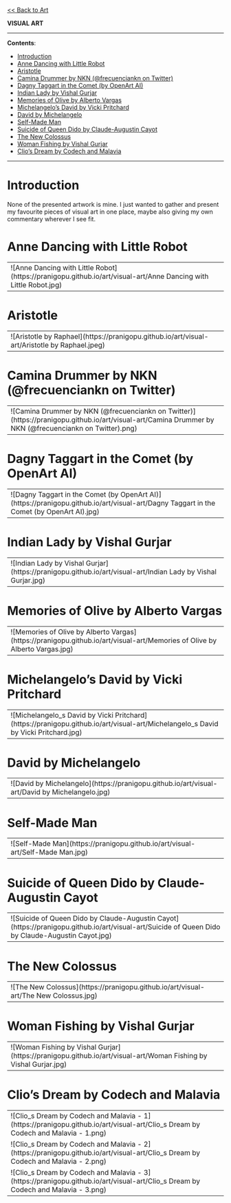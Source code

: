 [<< Back to Art](https://pranigopu.github.io/art)

**VISUAL ART**

---

**Contents**:

- [Introduction](#introduction)
- [Anne Dancing with Little Robot](#anne-dancing-with-little-robot)
- [Aristotle](#aristotle)
- [Camina Drummer by NKN (@frecuenciankn on Twitter)](#camina-drummer-by-nkn-frecuenciankn-on-twitter)
- [Dagny Taggart in the Comet (by OpenArt AI)](#dagny-taggart-in-the-comet-by-openart-ai)
- [Indian Lady by Vishal Gurjar](#indian-lady-by-vishal-gurjar)
- [Memories of Olive by Alberto Vargas](#memories-of-olive-by-alberto-vargas)
- [Michelangelo’s David by Vicki Pritchard](#michelangelos-david-by-vicki-pritchard)
- [David by Michelangelo](#david-by-michelangelo)
- [Self-Made Man](#self-made-man)
- [Suicide of Queen Dido by Claude-Augustin Cayot](#suicide-of-queen-dido-by-claude-augustin-cayot)
- [The New Colossus](#the-new-colossus)
- [Woman Fishing by Vishal Gurjar](#woman-fishing-by-vishal-gurjar)
- [Clio’s Dream by Codech and Malavia](#clios-dream-by-codech-and-malavia)

---

# Introduction
None of the presented artwork is mine. I just wanted to gather and present my favourite pieces of visual art in one place, maybe also giving my own commentary wherever I see fit.

# Anne Dancing with Little Robot
<table>
<tr>
<td>
![Anne Dancing with Little Robot](https://pranigopu.github.io/art/visual-art/Anne Dancing with Little Robot.jpg)
</td>
</tr>
</table>

# Aristotle
<table>
<tr>
<td>
![Aristotle by Raphael](https://pranigopu.github.io/art/visual-art/Aristotle by Raphael.jpeg)
</td>
</tr>
</table>

# Camina Drummer by NKN (@frecuenciankn on Twitter)
<table>
<tr>
<td>
![Camina Drummer by NKN (@frecuenciankn on Twitter)](https://pranigopu.github.io/art/visual-art/Camina Drummer by NKN (@frecuenciankn on Twitter).png)
</td>
</tr>
</table>

# Dagny Taggart in the Comet (by OpenArt AI)
<table>
<tr>
<td>
![Dagny Taggart in the Comet (by OpenArt AI)](https://pranigopu.github.io/art/visual-art/Dagny Taggart in the Comet (by OpenArt AI).jpg)
</td>
</tr>
</table>

# Indian Lady by Vishal Gurjar
<table>
<tr>
<td>
![Indian Lady by Vishal Gurjar](https://pranigopu.github.io/art/visual-art/Indian Lady by Vishal Gurjar.jpg)
</td>
</tr>
</table>

# Memories of Olive by Alberto Vargas
<table>
<tr>
<td>
![Memories of Olive by Alberto Vargas](https://pranigopu.github.io/art/visual-art/Memories of Olive by Alberto Vargas.jpg)
</td>
</tr>
</table>

# Michelangelo’s David by Vicki Pritchard
<table>
<tr>
<td>
![Michelangelo_s David by Vicki Pritchard](https://pranigopu.github.io/art/visual-art/Michelangelo_s David by Vicki Pritchard.jpg)
</td>
</tr>
</table>

# David by Michelangelo
<table>
<tr>
<td>
![David by Michelangelo](https://pranigopu.github.io/art/visual-art/David by Michelangelo.jpg)
</td>
</tr>
</table>

# Self-Made Man
<table>
<tr>
<td>
![Self-Made Man](https://pranigopu.github.io/art/visual-art/Self-Made Man.jpg)
</td>
</tr>
</table>

# Suicide of Queen Dido by Claude-Augustin Cayot
<table>
<tr>
<td>
![Suicide of Queen Dido by Claude-Augustin Cayot](https://pranigopu.github.io/art/visual-art/Suicide of Queen Dido by Claude-Augustin Cayot.jpg)
</td>
</tr>
</table>

# The New Colossus
<table>
<tr>
<td>
![The New Colossus](https://pranigopu.github.io/art/visual-art/The New Colossus.jpg)
</td>
</tr>
</table>

# Woman Fishing by Vishal Gurjar
<table>
<tr>
<td>
![Woman Fishing by Vishal Gurjar](https://pranigopu.github.io/art/visual-art/Woman Fishing by Vishal Gurjar.jpg)
</td>
</tr>
</table>

# Clio’s Dream by Codech and Malavia
<table>
<tr>
<td>
![Clio_s Dream by Codech and Malavia - 1](https://pranigopu.github.io/art/visual-art/Clio_s Dream by Codech and Malavia - 1.png)
</td>
</tr>

<tr>
<td>
![Clio_s Dream by Codech and Malavia - 2](https://pranigopu.github.io/art/visual-art/Clio_s Dream by Codech and Malavia - 2.png)
</td>
</tr>

<tr>
<td>
![Clio_s Dream by Codech and Malavia - 3](https://pranigopu.github.io/art/visual-art/Clio_s Dream by Codech and Malavia - 3.png)
</td>
</tr>
</table>
